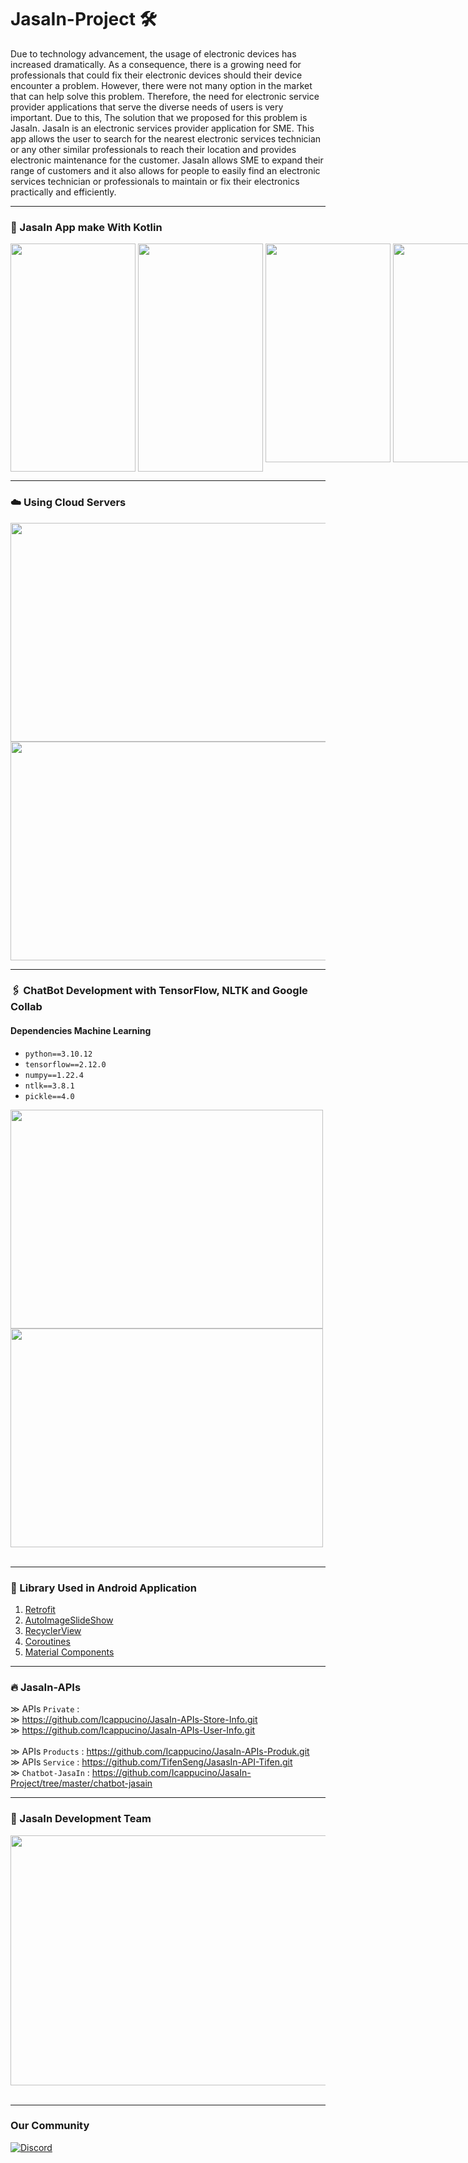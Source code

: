 # JasaIn-Project 🛠️

<p>
Due to technology advancement, the usage of electronic devices has increased dramatically. As a consequence, there is a growing need for professionals that could fix their electronic devices should their device encounter a problem. However, there were not many option in the market that can help solve this problem. Therefore, the need for electronic service provider applications that serve the diverse needs of users is very important. Due to this, The solution that we proposed for this problem is JasaIn. JasaIn is an electronic services provider application for SME. This app allows the user to search for the nearest electronic services technician or any other similar professionals to reach their location and provides electronic maintenance for the customer. JasaIn allows SME to expand their range of customers and it also allows for people to easily find an electronic services technician or professionals to maintain or fix their electronics practically and efficiently.
</p>

---
<h3>📱 JasaIn App make With Kotlin</h3>
<p style="display:flex">
<img height="365em" width="200em" src="https://github.com/Icappucino/JasaIn-Project/assets/93023359/35a43687-fcdb-4779-97d4-638821a2d28a.jpeg"> &nbsp
<img height="365em" width="200em" src="https://github.com/Icappucino/JasaIn-Project/assets/93023359/125f7436-c67a-4698-b1a5-0fcc5205c34f.jpeg"> &nbsp
<img height="350em" width="200em" src="https://github.com/Icappucino/JasaIn-Project/assets/93023359/985a0fbc-5f6e-4870-9364-5313bec73c38.jpeg"> &nbsp
<img height="350em" width="200em" src="https://github.com/Icappucino/JasaIn-Project/assets/93023359/54e153e0-8129-45d3-806f-7f988004fd7e.jpeg"> &nbsp
<img height="350em" width="200em" src="https://github.com/Icappucino/JasaIn-Project/assets/93023359/77d725a4-123a-46cc-982a-3830c200e067.jpeg"> &nbsp
<img height="350em" width="200em" src="https://github.com/Icappucino/JasaIn-Project/assets/93022957/79f10a61-3d80-403a-81b1-51207f5a33d5.jpeg"> &nbsp

</p>


---
<h3>☁️ Using Cloud Servers</h3>
<img height="350em" width="700em" src="https://github.com/Icappucino/JasaIn-Project/assets/93023359/3b098198-1514-44dd-8db6-f6ea0ba0ba85.jpeg"> </br>
<img height="350em" width="700em" src="https://github.com/Icappucino/JasaIn-Project/assets/93023359/3b8a3af6-2dd4-47eb-92c4-19054936dd9f.jpeg">

---
<h3>🖇 ChatBot Development with TensorFlow, NLTK and Google Collab</h3>

<h4>Dependencies Machine Learning</h4>

- `python==3.10.12` </br>
- `tensorflow==2.12.0` </br>
- `numpy==1.22.4` </br>
- `ntlk==3.8.1` </br>
- `pickle==4.0` </br>

<img height="350em" width="500em" src="https://github.com/Icappucino/JasaIn-Project/blob/master/chatbot-jasain/chatbot-screenshot-collab.png">
<img height="350em" width="500em" src="https://github.com/Icappucino/JasaIn-Project/assets/93023359/216fb5b2-ec5d-4bbf-8aad-cc90d9e06074.jpeg"> &nbsp

---
<h3>📱 Library Used in Android Application</h3>

1. [Retrofit](https://square.github.io/retrofit/)
2. [AutoImageSlideShow](https://developer.android.com/reference/androidx/viewpager/widget/ViewPager)
3. [RecyclerView](https://developer.android.com/guide/topics/ui/layout/recyclerview)
4. [Coroutines](https://developer.android.com/kotlin/coroutines)
5. [Material Components](https://material.io/components?platform=android)

---
<h3>🔥 JasaIn-APIs</h3>

&#8811; APIs `Private`    : </br>
&#8811; https://github.com/Icappucino/JasaIn-APIs-Store-Info.git </br> 
&#8811; https://github.com/Icappucino/JasaIn-APIs-User-Info.git </br> </br>
&#8811; APIs `Products`    : https://github.com/Icappucino/JasaIn-APIs-Produk.git </br>
&#8811; APIs `Service`  : https://github.com/TifenSeng/JasasIn-API-Tifen.git </br>
&#8811; `Chatbot-JasaIn`  : https://github.com/Icappucino/JasaIn-Project/tree/master/chatbot-jasain </br>
</p>

---
<h3> 👥 JasaIn Development Team </h3>
<img height="400em" width="700em" src="https://github.com/Icappucino/JasaIn-Project/assets/93023359/369a3e8c-3329-436d-b743-39bb3c4ed1a6.jpeg"> &nbsp

---
<h3> Our Community </h3>

<a href="https://discord.gg/DsqU8QxzKs" target="_blank">
    <img alt="Discord" src="https://img.shields.io/badge/Discord-7289DA?style=for-the-badge&logo=discord&logoColor=white" />
  </a>
